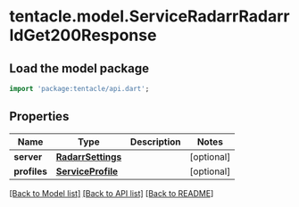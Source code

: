 # tentacle.model.ServiceRadarrRadarrIdGet200Response

## Load the model package
```dart
import 'package:tentacle/api.dart';
```

## Properties
Name | Type | Description | Notes
------------ | ------------- | ------------- | -------------
**server** | [**RadarrSettings**](RadarrSettings.md) |  | [optional] 
**profiles** | [**ServiceProfile**](ServiceProfile.md) |  | [optional] 

[[Back to Model list]](../README.md#documentation-for-models) [[Back to API list]](../README.md#documentation-for-api-endpoints) [[Back to README]](../README.md)


